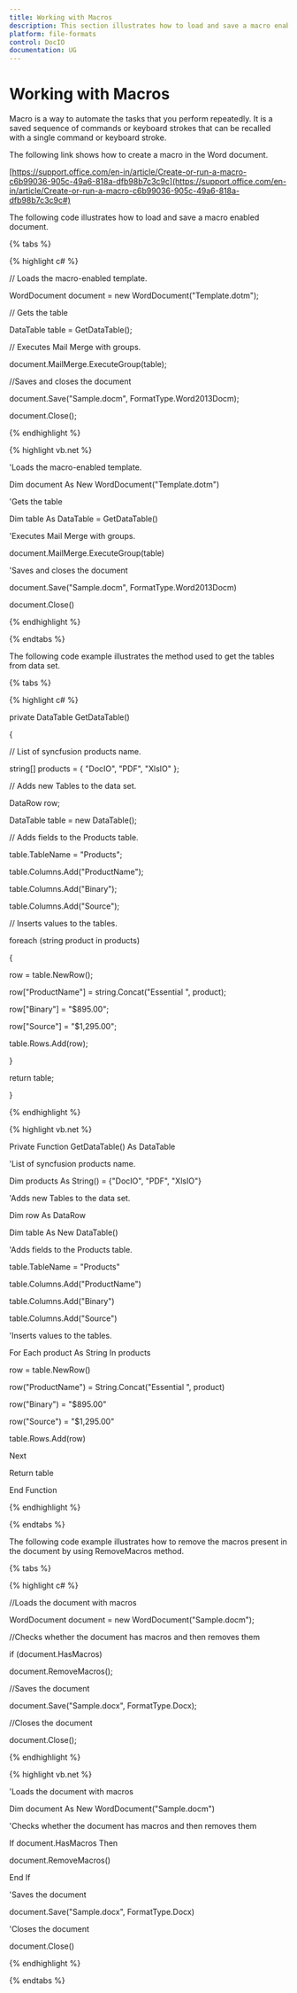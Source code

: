 ```yaml
---
title: Working with Macros
description: This section illustrates how to load and save a macro enabled documents
platform: file-formats
control: DocIO
documentation: UG
---
```

# Working with Macros

Macro is a way to automate the tasks that you perform repeatedly. It is a saved sequence of commands or keyboard strokes that can be recalled with a single command or keyboard stroke. 

The following link shows how to create a macro in the Word document.

[https://support.office.com/en-in/article/Create-or-run-a-macro-c6b99036-905c-49a6-818a-dfb98b7c3c9c](https://support.office.com/en-in/article/Create-or-run-a-macro-c6b99036-905c-49a6-818a-dfb98b7c3c9c#)

The following code illustrates how to load and save a macro enabled document.

{% tabs %}  

{% highlight c# %}


// Loads the macro-enabled template.

WordDocument document = new WordDocument("Template.dotm");

// Gets the table

DataTable table = GetDataTable();

// Executes Mail Merge with groups.

document.MailMerge.ExecuteGroup(table);

//Saves and closes the document

document.Save("Sample.docm", FormatType.Word2013Docm);

document.Close();



{% endhighlight %}

{% highlight vb.net %}


'Loads the macro-enabled template.

Dim document As New WordDocument("Template.dotm")

'Gets the table

Dim table As DataTable = GetDataTable()

'Executes Mail Merge with groups.

document.MailMerge.ExecuteGroup(table)

'Saves and closes the document

document.Save("Sample.docm", FormatType.Word2013Docm)

document.Close()

{% endhighlight %}

  {% endtabs %}  

The following code example illustrates the method used to get the tables from data set.

{% tabs %}  

{% highlight c# %}


private DataTable GetDataTable()

{

// List of syncfusion products name.

string[] products = { "DocIO", "PDF", "XlsIO" };

// Adds new Tables to the data set.

DataRow row;

DataTable table = new DataTable();

// Adds fields to the Products table.

table.TableName = "Products";

table.Columns.Add("ProductName");

table.Columns.Add("Binary");

table.Columns.Add("Source");

// Inserts values to the tables.

foreach (string product in products)

{

row = table.NewRow();

row["ProductName"] = string.Concat("Essential ", product);

row["Binary"] = "$895.00";

row["Source"] = "$1,295.00";

table.Rows.Add(row);

}

return table;

}



{% endhighlight %}

{% highlight vb.net %}


Private Function GetDataTable() As DataTable

'List of syncfusion products name.

Dim products As String() = {"DocIO", "PDF", "XlsIO"}

'Adds new Tables to the data set.

Dim row As DataRow

Dim table As New DataTable()

'Adds fields to the Products table.

table.TableName = "Products"

table.Columns.Add("ProductName")

table.Columns.Add("Binary")

table.Columns.Add("Source")

'Inserts values to the tables.

For Each product As String In products

row = table.NewRow()

row("ProductName") = String.Concat("Essential ", product)

row("Binary") = "$895.00"

row("Source") = "$1,295.00"

table.Rows.Add(row)

Next

Return table

End Function 

{% endhighlight %} 

  {% endtabs %} 

The following code example illustrates how to remove the macros present in the document by using RemoveMacros method.

{% tabs %}  

{% highlight c# %}


//Loads the document with macros

WordDocument document = new WordDocument("Sample.docm");

//Checks whether the document has macros and then removes them

if (document.HasMacros)

document.RemoveMacros();

//Saves the document

document.Save("Sample.docx", FormatType.Docx);

//Closes the document

document.Close();



{% endhighlight %}

{% highlight vb.net %}


'Loads the document with macros

Dim document As New WordDocument("Sample.docm")

'Checks whether the document has macros and then removes them

If document.HasMacros Then

document.RemoveMacros()

End If

'Saves the document

document.Save("Sample.docx", FormatType.Docx)

'Closes the document

document.Close()





{% endhighlight %}

{% endtabs %}  